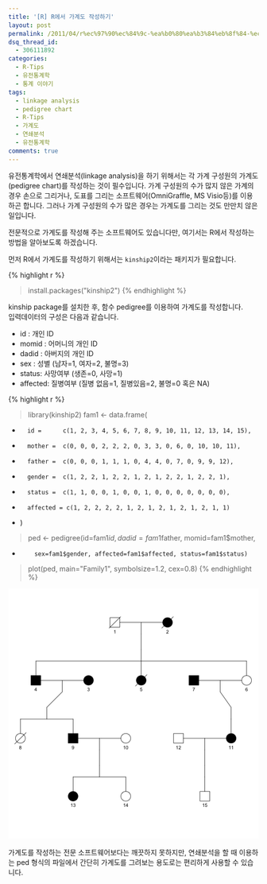 ```yaml
---
title: '[R] R에서 가계도 작성하기'
layout: post
permalink: /2011/04/r%ec%97%90%ec%84%9c-%ea%b0%80%ea%b3%84%eb%8f%84-%ec%9e%91%ec%84%b1%ed%95%98%ea%b8%b0/
dsq_thread_id:
  - 306111892
categories:
  - R-Tips
  - 유전통계학
  - 통계 이야기
tags:
  - linkage analysis
  - pedigree chart
  - R-Tips
  - 가계도
  - 연쇄분석
  - 유전통계학
comments: true
---
```


유전통계학에서 연쇄분석(linkage analysis)을 하기 위해서는 각 가계 구성원의 가계도(pedigree chart)를 작성하는 것이 필수입니다. 가계 구성원의 수가 많지 않은 가계의 경우 손으로 그리거나, 도표를 그리는 소프트웨어(OmniGraffle, MS Visio등)를 이용하곤 합니다. 그러나 가계 구성원의 수가 많은 경우는 가계도를 그리는 것도 만만치 않은 일입니다.

전문적으로 가계도를 작성해 주는 소프트웨어도 있습니다만, 여기서는 R에서 작성하는 방법을 알아보도록 하겠습니다.  

  
먼저 R에서 가계도를 작성하기 위해서는 `kinship2`이라는 패키지가 필요합니다.


{% highlight r %}
> install.packages("kinship2")
{% endhighlight %}

kinship package를 설치한 후, 함수 pedigree를 이용하여 가계도를 작성합니다.  
입력데이터의 구성은 다음과 같습니다.

*   id : 개인 ID
*   momid : 어머니의 개인 ID
*   dadid : 아버지의 개인 ID
*   sex : 성별 (남자=1, 여자=2, 불명=3)
*   status: 사망여부 (생존=0, 사망=1)
*   affected: 질병여부 (질병 없음=1, 질병있음=2, 불명=0 혹은 NA)


{% highlight r %}
> library(kinship2)
> fam1 <- data.frame(
+       id =      c(1, 2, 3, 4, 5, 6, 7, 8, 9, 10, 11, 12, 13, 14, 15),
+       mother =  c(0, 0, 0, 2, 2, 2, 0, 3, 3, 0, 6, 0, 10, 10, 11),
+       father =  c(0, 0, 0, 1, 1, 1, 0, 4, 4, 0, 7, 0, 9, 9, 12),
+       gender =  c(1, 2, 2, 1, 2, 2, 1, 2, 1, 2, 2, 1, 2, 2, 1),
+       status =  c(1, 1, 0, 0, 1, 0, 0, 1, 0, 0, 0, 0, 0, 0, 0),
+       affected = c(1, 2, 2, 2, 2, 1, 2, 1, 2, 1, 2, 1, 2, 1, 1)
+ )
> ped <- pedigree(id=fam1$id, dadid=fam1$father, momid=fam1$mother,
+         sex=fam1$gender, affected=fam1$affected, status=fam1$status)
> plot(ped, main="Family1", symbolsize=1.2, cex=0.8)
{% endhighlight %}

![plot of chunk unnamed-chunk-2](/figs/source/2011-04-19-pedigree-tree-in-r/unnamed-chunk-2-1.png) 

가계도를 작성하는 전문 소프트웨어보다는 깨끗하지 못하지만, 연쇄분석을 할 때 이용하는 ped 형식의 파일에서 간단히 가계도를 그려보는 용도로는 편리하게 사용할 수 있습니다.

 
